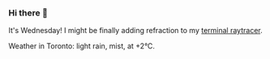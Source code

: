 ### Hi there :wave:

It's Wednesday! I might be finally adding refraction to my [terminal raytracer](https://github.com/bewuethr/bash-raytracer).

Weather in Toronto: light rain, mist, at +2°C.
